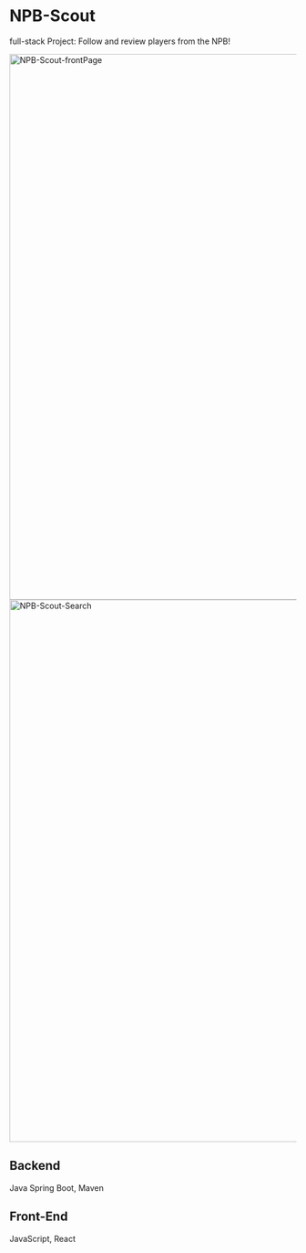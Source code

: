 # NPB-Scout
 full-stack Project: Follow and review players from the NPB!

<img width="956" alt="NPB-Scout-frontPage" src="https://github.com/A29-S/NPB-Scout/assets/58533990/24a799b6-914a-445e-a742-ca0ea8a6f2f0">

<img width="950" alt="NPB-Scout-Search" src="https://github.com/A29-S/NPB-Scout/assets/58533990/fd8946de-eb68-40d4-a74a-ced56b40daa7">


## Backend
Java Spring Boot, Maven

## Front-End
JavaScript, React
